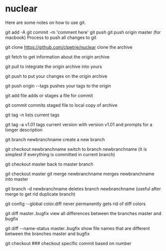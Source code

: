 # nuclear
Here are some notes on how to use git.

git add -A
git commit -m 'comment here'
git push
git push origin master (for macbook)
Process to push all changes to git

git clone https://github.com/clpetrie/nuclear
clone the archive

git fetch
to get information about the origin archive

git pull
to integrate the origin archive into yours

git push
to put your changes on the origin archive

git push origin --tags
pushes your tags to the origin

git add file
adds or stages a file for commit

git commit
commits staged file to local copy of archive

git tag -n
lists current tags

git tag -a v1.01
tags current version with version v1.01
and prompts for a longer description

git branch newbranchname
create a new branch

git checkout newbranchname
switch to branch newbranchname (it is simplest if everything is
committed in current branch)

git checkout master
back to master branch

git checkout master
git merge newbranchname
merges newbranchname into master

git branch -d newbranchname
deletes branch newbranchname (useful after merge to get rid duplicate
branch)

git config --global color.diff never
permanently gets rid of diff colors

git diff master..bugfix
view all differences between the branches master and bugfix

git diff --name-status master..bugfix
show file names that are different between the branches master and bugfix

git checkout ###
checkout specific commit based on number
